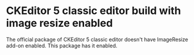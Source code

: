 CKEditor 5 classic editor build with image resize enabled
========================================

The official package of CKEditor 5 classic editor doesn't have ImageResize add-on enabled. This package has it enabled.
